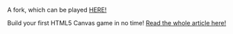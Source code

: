 A fork, which can be played [HERE!](https://github.com/liloboy/simple_canvas_game.git)

Build your first HTML5 Canvas game in no time! [Read the whole article here!](http://www.lostdecadegames.com/how-to-make-a-simple-html5-canvas-game/)
